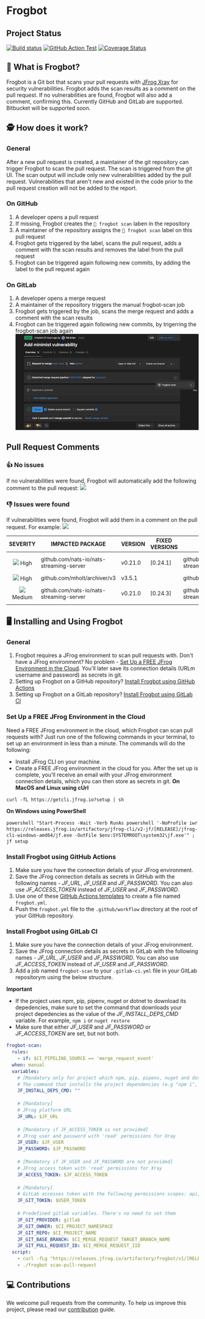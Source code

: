# Frogbot

## Project Status

[![Build status](https://github.com/jfrog/frogbot/actions/workflows/test.yml/badge.svg)](https://github.com/jfrog/frogbot/actions/workflows/test.yml) [![GitHub Action Test](https://github.com/jfrog/frogbot/actions/workflows/action-test.yml/badge.svg)](https://github.com/jfrog/frogbot/actions/workflows/action-test.yml)
[![Coverage Status](https://coveralls.io/repos/github/jfrog/frogbot/badge.svg?branch=dev)](https://coveralls.io/github/jfrog/frogbot?branch=dev)

## 🤖 What is Frogbot?
Frogbot is a Git bot that scans your pull requests with [JFrog Xray](https://jfrog.com/xray/) for security vulnerabilities. Frogbot adds the scan results as a comment on the pull request. If no vulnerabilities are found, Frogbot will also add a comment, confirming this. Currently GitHub and GitLab are supported. Bitbucket will be supported soon.

## 🕵 How does it work?
### General
After a new pull request is created, a maintainer of the git repository can trigger Frogbot to scan the pull request. The scan is triggered from the git UI. The scan output will include only new vulnerabilities added by the pull request. Vulnerabilities that aren't new and existed in the code prior to the pull request creation will not be added to the report.

### On GitHub
1. A developer opens a pull request
2. If missing, Frogbot creates the `🐸 frogbot scan` laben in the repository
3. A maintainer of the repository assigns the `🐸 frogbot scan` label on this pull request
4. Frogbot gets triggered by the label, scans the pull request, adds a comment with the scan results and removes the label from the pull request
5. Frogbot can be triggered again following new commits, by adding the label to the pull request again

### On GitLab
1. A developer opens a merge request
2. A maintainer of the repository triggers the manual frogbot-scan job
3. Frogbot gets triggered by the job, scans the merge request and adds a comment with the scan results
4. Frogbot can be triggered again following new commits, by trigerring the frogbot-scan job again
[![GitLab CI Run Button](./images/gitlab-run-button.png)](#-Using-Frogbot-with-GitLab-CI)
 
## Pull Request Comments
### 👍 No issues
If no vulnerabilities were found, Frogbot will automatically add the following comment to the pull request:
[![](https://raw.githubusercontent.com/jfrog/frogbot/master/resources/noVulnerabilityBanner.png)](#-no-issues)

### 👎 Issues were found
If vulnerabilities were found, Frogbot will add them in a comment on the pull request. For example:
[![](https://raw.githubusercontent.com/jfrog/frogbot/master/resources/vulnerabilitiesBanner.png)](#-issues-were-found)

|                                            SEVERITY                                             | IMPACTED PACKAGE                         | VERSION | FIXED VERSIONS | COMPONENT                                | COMPONENT VERSION | CVE            |
| :---------------------------------------------------------------------------------------------: | ---------------------------------------- | ------- | -------------- | ---------------------------------------- | :---------------: | -------------- |
|   ![](https://raw.githubusercontent.com/jfrog/frogbot/master/resources/highSeverity.png) High   | github.com/nats-io/nats-streaming-server | v0.21.0 | [0.24.1]       | github.com/nats-io/nats-streaming-server |      v0.21.0      | CVE-2022-24450 |
|   ![](https://raw.githubusercontent.com/jfrog/frogbot/master/resources/highSeverity.png) High   | github.com/mholt/archiver/v3             | v3.5.1  |                | github.com/mholt/archiver/v3             |      v3.5.1       |
| ![](https://raw.githubusercontent.com/jfrog/frogbot/master/resources/mediumSeverity.png) Medium | github.com/nats-io/nats-streaming-server | v0.21.0 | [0.24.3]       | github.com/nats-io/nats-streaming-server |      v0.21.0      | CVE-2022-26652 |

## 🖥️ Installing and Using Frogbot
### General
1. Frogbot requires a JFrog environment to scan pull requests with. Don't have a JFrog environment? No problem - [Set Up a FREE JFrog Environment in the Cloud](set-up-a-free-jfrog-environment-in-the-cloud). You'll later save its connection details (URLm username and password) as secrets in git.
2. Setting up Frogbot on a GitHub repository? [Install Frogbot using GitHub Actions](#install-frogbot-using-github-actions)
3. Setting up Frogbot on a GitLab repository? [Install Frogbot using GitLab CI](#install-frogbot-using-gitlab-ci)

### Set Up a FREE JFrog Environment in the Cloud
Need a FREE JFrog environment in the cloud, which Frogbot can scan pull requests with? Just run one of the following commands in your terminal, to set up an environment in less than a minute. The commands will do the following:
* Install JFrog CLI on your machine.
* Create a FREE JFrog environment in the cloud for you.
After the set up is complete, you'll receive an email with your JFrog environment connection details, which you can then store as secrets in git.
**On MacOS and Linux using cUrl**
```
curl -fL https://getcli.jfrog.io?setup | sh
```
**On Windows using PowerShell**
```
powershell "Start-Process -Wait -Verb RunAs powershell '-NoProfile iwr https://releases.jfrog.io/artifactory/jfrog-cli/v2-jf/[RELEASE]/jfrog-cli-windows-amd64/jf.exe -OutFile $env:SYSTEMROOT\system32\jf.exe'" ; jf setup
```

### Install Frogbot using GitHub Actions
1. Make sure you have the connection details of your JFrog environment.
2. Save the JFrog connection details as secrets in GitHub with the following names - *JF_URL*, *JF_USER* and *JF_PASSWORD*. You can also use *JF_ACCESS_TOKEN* instead of *JF_USER* and *JF_PASSWORD*.
3. Use one of these [GitHub Actions templates](templates/github-actions/README.md#github-actions-templates) to create a file named `frogbot.yml`.
4. Push the `frogbot.yml` file to the `.github/workflow` directory at the root of your GitHub repository.

### Install Frogbot using GitLab CI
1. Make sure you have the connection details of your JFrog environment.
2. Save the JFrog connection details as secrets in GitLab with the following names - *JF_URL*, *JF_USER* and *JF_PASSWORD*. You can also use *JF_ACCESS_TOKEN* instead of *JF_USER* and *JF_PASSWORD*.
4. Add a job named `frogbot-scan` to your `.gitlab-ci.yml` file in your GitLab repositorym using the below structure.

**Important**

* If the project uses npm, pip, pipenv, nuget or dotnet to download its depedencies, make sure to set the command that downloads your project depedencies as the value of the *JF_INSTALL_DEPS_CMD* variable. For example, `npm i` or `nuget restore`
* Make sure that either *JF_USER* and *JF_PASSWORD* or *JF_ACCESS_TOKEN* are set, but not both.

```yml
frogbot-scan:
  rules:
    - if: $CI_PIPELINE_SOURCE == 'merge_request_event'
  when: manual
  variables:
    # [Mandatory only for project which npm, pip, pipenv, nuget and dotnet] 
    # The command that installs the project dependencies (e.g "npm i", "nuget restore" or "dotnet restore")
    JF_INSTALL_DEPS_CMD: ""

    # [Mandatory] 
    # JFrog platform URL
    JF_URL: $JF_URL

    # [Mandatory if JF_ACCESS_TOKEN is not provided] 
    # JFrog user and password with 'read' permissions for Xray
    JF_USER: $JF_USER
    JF_PASSWORD: $JF_PASSWORD

    # [Mandatory if JF_USER and JF_PASSWORD are not provided] 
    # JFrog access token with 'read' permissions for Xray
    JF_ACCESS_TOKEN: $JF_ACCESS_TOKEN

    # [Mandatory] 
    # GitLab accesses token with the following permissions scopes: api, read_api, read_user, read_repository
    JF_GIT_TOKEN: $USER_TOKEN

    # Predefined gitlab variables. There's no need to set them
    JF_GIT_PROVIDER: gitlab
    JF_GIT_OWNER: $CI_PROJECT_NAMESPACE
    JF_GIT_REPO: $CI_PROJECT_NAME
    JF_GIT_BASE_BRANCH: $CI_MERGE_REQUEST_TARGET_BRANCH_NAME
    JF_GIT_PULL_REQUEST_ID: $CI_MERGE_REQUEST_IID
  script:
    - curl -fLg "https://releases.jfrog.io/artifactory/frogbot/v1/[RELEASE]/getFrogbot.sh" | sh
    - ./frogbot scan-pull-request
```

## 💻 Contributions
We welcome pull requests from the community. To help us improve this project, please read our [contribution](./CONTRIBUTING.md#-guidelines) guide.
